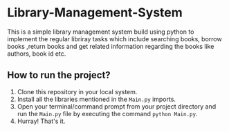 # Library-Management-System

This is a simple library management system build using python to implement the regular libriray tasks which include searching books, borrow books ,return books and get related information regarding the books like authors, book id etc.

## How to run the project?

1. Clone this repository in your local system.
2. Install all the libraries mentioned in the `Main.py` imports.
3. Open your terminal/command prompt from your project directory and run the `Main.py` file by executing the command `python Main.py`.
4. Hurray! That's it.

